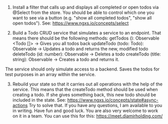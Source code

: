 1) Install a filter that calls up and displays all completed or open todos via @Select from the store.
You should be able to control which one you want to see via a button (e.g. "show all completed todos", "show all open todos").
See: https://www.ngxs.io/concepts/select

2) Build a Todo CRUD service that simulates a service to an endpoint. That means there should be the following methods:
getTodos (): Observable <Todo []> -> Gives you all todos back
updateTodo (todo: Todo): Observable <Todo> -> Updates a todo and returns the new, modified todo
deleteTodo (id: number): Observable <void> -> Deletes a todo
createTodo (title: string): Observable <Todo> -> Creates a todo and returns it.

The service should only simulate access to a backend. Saves the todos for test purposes in an array within the service.

3) Rebuild your state so that it carries out all operations with the help of the service. This means that the createTodo method should be used when creating a todo.
If she gives something back, this new todo should be included in the state.
See: https://www.ngxs.io/concepts/state#async-actions
Try to solve that. If you have any questions, I am available to you in writing. Have fun and good luck. You are also very welcome to work on it in a team. You can use this for this: https://meet.diamirholding.com/
